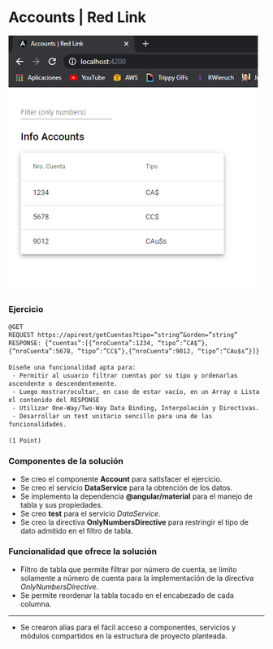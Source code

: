 # Accounts | Red Link

![application](https://github.com/amdeberHx/rl_ejercicios/blob/main/Cristian_Reyes/hx-rl/accounts_rl.png)

### Ejercicio
```
@GET
REQUEST https://apirest/getCuentas?tipo=”string”&orden=”string”
RESPONSE: {“cuentas”:[{“nroCuenta”:1234, “tipo”:”CA$”},{“nroCuenta”:5678, “tipo”:”CC$”},{“nroCuenta”:9012, “tipo”:”CAu$s”}]}

Diseñe una funcionalidad apta para:
 - Permitir al usuario filtrar cuentas por su tipo y ordenarlas ascendente o descendentemente.
 - Luego mostrar/ocultar, en caso de estar vacío, en un Array o Lista el contenido del RESPONSE
 - Utilizar One-Way/Two-Way Data Binding, Interpolación y Directivas. 
 - Desarrollar un test unitario sencillo para una de las funcionalidades.

(1 Point)
```
### Componentes de la solución
- Se creo el componente **Account** para satisfacer el ejercicio.
- Se creo el servicio **DataService** para la obtención de los datos.
- Se implemento la dependencia **@angular/material** para el manejo de tabla y sus propiedades.
- Se creo **test** para el servicio *DataService*.
- Se creo la directiva **OnlyNumbersDirective** para restringir el tipo de dato admitido en el filtro de tabla.

### Funcionalidad que ofrece la solución
- Filtro de tabla que permite filtrar por número de cuenta, se limito solamente a número de cuenta para la implementación de la directiva *OnlyNumbersDirective*.
- Se permite reordenar la tabla tocado en el encabezado de cada columna.
-----------------------------
- Se crearon alias para el fácil acceso a componentes, servicios y módulos compartidos en la estructura de proyecto planteada.
